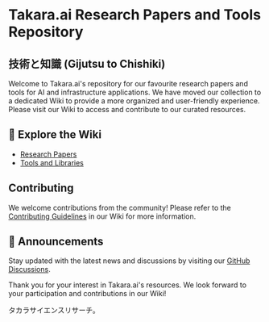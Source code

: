# Takara.ai Research Papers and Tools Repository

## 技術と知識 (Gijutsu to Chishiki)

Welcome to Takara.ai's repository for our favourite research papers and tools for AI and infrastructure applications. We have moved our collection to a dedicated Wiki to provide a more organized and user-friendly experience. Please visit our Wiki to access and contribute to our curated resources.

## 📖 Explore the Wiki

- [Research Papers](https://github.com/takara-ai/papers-tools/wiki)
- [Tools and Libraries](https://github.com/takara-ai/papers-tools/wiki)

## Contributing

We welcome contributions from the community! Please refer to the [Contributing Guidelines](/CONTRIBUTING.MD) in our Wiki for more information.

## 📢 Announcements

Stay updated with the latest news and discussions by visiting our [GitHub Discussions](../discussions).

Thank you for your interest in Takara.ai's resources. We look forward to your participation and contributions in our Wiki!

タカラサイエンスリサーチ。

